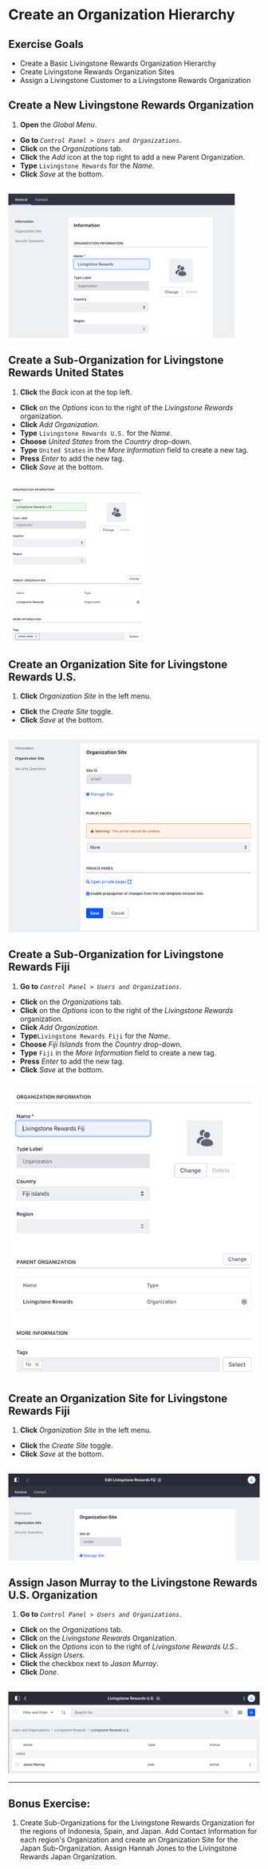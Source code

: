 # Create an Organization Hierarchy 

<div class="ahead">

## Exercise Goals
* Create a Basic Livingstone Rewards Organization Hierarchy
* Create Livingstone Rewards Organization Sites
* Assign a Livingstone Customer to a Livingstone Rewards Organization

</div>

## Create a New Livingstone Rewards Organization
1. **Open** the _Global Menu_.
* **Go to** _`Control Panel > Users and Organizations`_.
* **Click** on the _Organizations_ tab.
* **Click** the _Add_ icon at the top right to add a new Parent Organization.
* **Type** `Livingstone Rewards` for the _Name_.
* **Click** _Save_ at the bottom.

<br />

<img src="images/livingstone_rewards_org.png" style="max-width:90%;">

## Create a Sub-Organization for Livingstone Rewards United States
1. **Click** the _Back_ icon at the top left.
* **Click** on the _Options_ icon to the right of the _Livingstone Rewards_ organization.
* **Click** _Add Organization_.
* **Type** `Livingstone Rewards U.S.` for the _Name_.
* **Choose** _United States_ from the _Country_ drop-down.
* **Type** `United States` in the _More Information_ field to create a new tag.
* **Press** _Enter_ to add the new tag.
* **Click** _Save_ at the bottom.

<br />

<img src="images/livingstone_us.png" style="max-width:55%;">

## Create an Organization Site for Livingstone Rewards U.S.
1. **Click** _Organization Site_ in the left menu.
* **Click** the _Create Site_ toggle.
* **Click** _Save_ at the bottom.

<br />

<img src="images/livingstone_us_org_site_template.png" style="max-width:100%;">

## Create a Sub-Organization for Livingstone Rewards Fiji
1. **Go to** _`Control Panel > Users and Organizations`_.
* **Click** on the _Organizations_ tab.
* **Click** on the _Options_ icon to the right of the _Livingstone Rewards_ organization.
* **Click** _Add Organization_.
* **Type**`Livingstone Rewards Fiji` for the _Name_.
* **Choose** _Fiji Islands_ from the _Country_ drop-down.
* **Type** `Fiji` in the _More Information_ field to create a new tag.
* **Press** _Enter_ to add the new tag.
* **Click** _Save_ at the bottom.

<br />

<img src="images/livingstone_fiji.png" style="max-width:100%;">

## Create an Organization Site for Livingstone Rewards Fiji
1. **Click** _Organization Site_ in the left menu.
* **Click** the _Create Site_ toggle.
* **Click** _Save_ at the bottom.

<br />

<img src="images/fiji_org_site.png" style="max-width:100%;">

## Assign Jason Murray to the Livingstone Rewards U.S. Organization
1. **Go to** _`Control Panel > Users and Organizations`_.
* **Click** on the _Organizations_ tab.
* **Click** on the _Livingstone Rewards_ Organization.
* **Click** on the _Options_ icon to the right of _Livingstone Rewards U.S._.
* **Click** _Assign Users_.
* **Click** the checkbox next to _Jason Murray_.
* **Click** _Done_.

<br />

<img src="images/jason_murray_added.png" style="max-width:100%;">

<div class="page"></div>

---

## Bonus Exercise:
1. Create Sub-Organizations for the Livingstone Rewards Organization for the regions of Indonesia, Spain, and Japan. Add Contact Information for each region's Organization and create an Organization Site for the Japan Sub-Organization. Assign Hannah Jones to the Livingstone Rewards Japan Organization.

